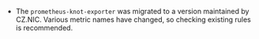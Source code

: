 - The `prometheus-knot-exporter` was migrated to a version maintained by
  CZ.NIC. Various metric names have changed, so checking existing rules is
  recommended.
